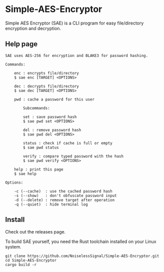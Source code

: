 # Simple-AES-Encryptor
Simple AES Encryptor (SAE) is a CLI program for easy file/directory encryption and decryption.

## Help page
```
SAE uses AES-256 for encryption and BLAKE3 for password hashing.

Commands:

    enc : encrypts file/directory
    $ sae enc [TARGET] <OPTIONS>

    dec : decrypts file/directory
    $ sae dec [TARGET] <OPTIONS>

    pwd : cache a password for this user

        Subcommands:

        set : save password hash
        $ sae pwd set <OPTIONS>

        del : remove password hash
        $ sae pwd del <OPTIONS>

        status : check if cache is full or empty
        $ sae pwd status

        verify : compare typed password with the hash
        $ sae pwd verify <OPTIONS>

    help : print this page
    $ sae help

Options:

    -c (--cache)  : use the cached password hash
    -s (--show)   : don't obfuscate password input
    -d (--delete) : remove target after operation
    -q (--quiet)  : hide terminal log
```

## Install

Check out the releases page.

To build SAE yourself, you need the Rust toolchain installed on your Linux system.
```
git clone https://github.com/NoiselessSignal/Simple-AES-Encryptor.git
cd Simple-AES-Encryptor
cargo build -r
```
